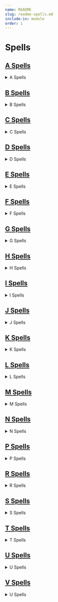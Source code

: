 ```yaml
---
name: README
slug: readme-spells.md
include-in: module
order: 1
---
```


# Spells

## [A Spells](/page/spells-a.md)

<details>
<summary>A Spells</summary>

* [Acid Arrow](/spell/acid-arrow)
* [Acid Splash](/spell/acid-splash)
* [Aid](/spell/aid)
* [Alarm](/spell/alarm)
* [Alter Self](/spell/alter-self/)
* [Animal Friendship](/spell/animal-friendship)
* [Animal Messenger](/spell/animal-messenger)
* [Animal Shapes](/spell/animal-shapes)
* [Animate Dead](/spell/animate-dead)
* [Animate Objects](/spell/animate-objects)
* [Antilife Shell](/spell/antilife-shell)
* [Antimagic Field](/spell/antimagic-field)
* [Anipathy/Sympathy](/spell/antipathysympathy)
* [Arcane Eye](/spell/arcane-eye)
* [Arcane Hand](/spell/arcane-hand)
* [Arcane Lock](/spell/arcane-lock)
* [Arcane Sword](/spell/arcane-sword)
* [Arcanist's Magic Aura](/spell/arcanists-magic-aura)
* [Astral Projection](/spell/astral-projection)
* [Augury](/spell/augury)
* [Awaken](/spell/awaken)

</details>

## [B Spells](/page/spells-b.md)
<details>
<summary>B Spells</summary>

* [Bane](/spell/bane)
* [Banishment](/spell/banishment)
* [Barkskin](/spell/barkskin)
* [Beacon of Hope](/spell/beacon-of-hope)
* [Bestow Curse](/spell/bestow-curse)
* [Black Tentacles](/spell/black-tentacles)
* [Blade Barrier](/spell/blade-barrier)
* [Bless](/spell/bless)
* [Blight](/spell/blight)
* [Blindness/Deafness](/spell/blindnessdeafness)
* [Blink](/spell/blink)
* [Blur](/spell/blur)
* [Branding Smite](/spell/branding-smite)
* [Burning Hands](/spell/burning-hands)

</details>

## [C Spells](/page/spells-c.md)
<details>
<summary>C Spells</summary>

* [Call Lightning](/spell/call-lightning)
* [Calm Emotions](/spell/calm-emotions)
* [Chain Lightning](/spell/chain-lightning)
* [Charm Person](/spell/charm-person)
* [Chill Touch](/spell/chill-touch)
* [Circle of Death](/spell/circle-of-death)
* [Clairvoyance](/spell/clairvoyance)
* [Clone](/spell/clone)
* [Cloudkill](/spell/cloudkill)
* [Color Spray](/spell/color-spray)
* [Command](/spell/command)
* [Commune](/spell/commune)
* [Commune with Nature](/spell/commune-with-nature)
* [Comprehend Languages](/spell/comprehend-languages)
* [Compulsion](/spell/compulsion)
* [Cone of Cold](/spell/cone-of-cold)
* [Confusion](/spell/confusion)
* [Conjure Animals](/spell/conjure-animals)
* [Conjure Celestial](/spell/conjure-celestial)
* [Conjure Elemental](/spell/conjure-elemental)
* [Conjure Fey](/spell/conjure-fey)
* [Conjure Minor Elementals](/spell/conjure-minor-elementals)
* [Conjure Woodland Beings](/spell/conjure-woodland-beings)
* [Contact Other Plane](/spell/contact-other-plane)
* [Contagion](/spell/contagion)
* [Contingency](/spell/contingency)
* [Continual Flame](/spell/continual-flame)
* [Control Water](/spell/control-water)
* [Control Weather](/spell/control-weather)
* [Counterspell](/spell/counterspell)
* [Create Food and Water](/spell/create-food-and-water)
* [Create Undead](/spell/create-undead)
* [Create or Destroy Water](/spell/create-or-destroy-water)
* [Creation](/spell/creation)
* [Cure Wounds](/spell/cure-wounds)

</details>

## [D Spells](/page/spells-d.md)

<details>
<summary>D Spells</summary>

* [Dancing Lights](/spell/dancing-lights)
* [Darkness](/spell/darkness)
* [Darkvision](/spell/darkvision)
* [Daylight](/spell/daylight)
* [Death Ward](/spell/death-ward)
* [Delayed Blast Fireball](/spell/delayed-blast-fireball)
* [Demiplane](/spell/demiplane)
* [Detect Evil and Good](/spell/detect-evil-and-good)
* [Detect Magic](/spell/detect-magic)
* [Detect Poison and Disease](/spell/detect-poison-and-disease)
* [Detect Thoughts](/spell/detect-thoughts)
* [Dimension Door](/spell/dimension-door)
* [Disguise Self](/spell/disguise-self)
* [Disintegrate](/spell/disintegrate)
* [Dispel Evil and Good](/spell/dispel-evil-and-good)
* [Dispel Magic](/spell/dispel-magic)
* [Divination](/spell/divination)
* [Divine Favor](/spell/divine-favor)
* [Divine Word](/spell/divine-word)
* [Dominate Beast](/spell/dominate-beast)
* [Dominate Monster](/spell/dominate-monster)
* [Dominate Person](/spell/dominate-person)
* [Dream](/spell/dream)
* [Druidcraft](/spell/druidcraft)

</details>

## [E Spells](/page/spells-e.md)

<details>
<summary>E Spells</summary>

* [Earthquake](/spell/earthquake)
* [Eldritch Blast](/spell/eldritch-blast)
* [Enhance Ability](/spell/enhance-ability)
* [Enlarge/Reduce](/spell/enlargereduce)
* [Entangle](/spell/entangle)
* [Enthrall](/spell/enthrall)
* [Etherealness](/spell/etherealness)
* [Expeditious Retreat](/spell/expeditious-retreat)
* [Eye bite](/spell/eye-bite)
* [Eyebite](/spell/eyebite)

</details>

## [F Spells](/page/spells-f.md)

<details>
<summary>F Spells</summary>

* [Fabricate](/spell/fabricate)
* [Faerie Fire](/spell/faerie-fire)
* [Faithful Hound](/spell/faithful-hound)
* [False Life](/spell/false-life)
* [Fear](/spell/fear)
* [Feather Fall](/spell/feather-fall)
* [Feeblemind](/spell/feeblemind)
* [Find Familiar](/spell/find-familiar)
* [Find Steed](/spell/find-steed)
* [Find Traps](/spell/find-traps)
* [Find the Path](/spell/find-the-path)
* [Finger of Death](/spell/finger-of-death)
* [Fire Bolt](/spell/fire-bolt)
* [Fire Shield](/spell/fire-shield)
* [Fire Storm](/spell/fire-storm)
* [Fireball](/spell/fireball)
* [Flame Blade](/spell/flame-blade)
* [Flame Strike](/spell/flame-strike)
* [Flaming Sphere](/spell/flaming-sphere)
* [Flesh to Stone](/spell/flesh-to-stone)
* [Floating Disk](/spell/floating-disk)
* [Fly](/spell/fly)
* [Fog Cloud](/spell/fog-cloud)
* [Forbiddance](/spell/forbiddance)
* [Forcecage](/spell/forcecage)
* [Foresight](/spell/foresight)
* [Freedom of Movement](/spell/freedom-of-movement)
* [Freezing Sphere](/spell/freezing-sphere)

</details>

## [G Spells](/page/spells-g.md)

<details>
<summary>G Spells</summary>

* [Gaseous Form](/spell/gaseous-form)
* [Gate](/spell/gate)
* [Geas](/spell/geas)
* [Gentle Repose](/spell/gentle-repose)
* [Giant Insect](/spell/giant-insect)
* [Glibness](/spell/glibness)
* [Globe of Invulnerability](/spell/globe-of-invulnerability)
* [Glyph of Warding](/spell/glyph-of-warding)
* [Goodberry](/spell/goodberry)
* [Grease](/spell/grease)
* [Greater Invisibility](/spell/greater-invisibility)
* [Greater Restoration](/spell/greater-restoration)
* [Guardian of Faith](/spell/guardian-of-faith)
* [Guards and Wards](/spell/guards-and-wards)
* [Guidance](/spell/guidance)
* [Guiding Bolt](/spell/guiding-bolt)
* [Gust of Wind](/spell/gust-of-wind)

</details>

## [H Spells](/page/spells-h.md)

<details>
<summary>H Spells</summary>

* [Hallow](/spell/hallow)
* [Hallucinatory Terrain](/spell/hallucinatory-terrain)
* [Harm](/spell/harm)
* [Haste](/spell/haste)
* [Heal](/spell/heal)
* [Healing Word](/spell/healing-word)
* [Heat Metal](/spell/heat-metal)
* [Hellish Rebuke](/spell/hellish-rebuke)
* [Heroes' Feast](/spell/heroes-feast)
* [Heroism](/spell/heroism)
* [Hideous Laughter](/spell/hideous-laughter)
* [Hold Monster](/spell/hold-monster)
* [Hold Person](/spell/hold-person)
* [Holy Aura](/spell/holy-aura)
* [Hunter's Mark](/spell/hunters-mark)
* [Hypnotic Pattern](/spell/hypnotic-pattern)

</details>

## [I Spells](/page/spells-i.md)

<details>
<summary>I Spells</summary>

* [Ice Storm](/spell/ice-storm)
* [Identify](/spell/identify)
* [Illusory Script](/spell/illusory-script)
* [Imprisonment](/spell/imprisonment)
* [Incendiary Cloud](/spell/incendiary-cloud)
* [Inflict Wounds](/spell/inflict-wounds)
* [Insect Plague](/spell/insect-plague)
* [Instant Summons](/spell/instant-summons)
* [Invisibility](/spell/invisibility)
* [Irresistible Dance](/spell/irresistible-dance)

</details>

## [J Spells](/page/spells-j.md)

<details>
<summary>J Spells</summary>

* [Jump](/spell/jump)

</details>

## [K Spells](/page/spells-k.md)

<details>
<summary>K Spells</summary>

* [Knock](/spell/knock)

</details>

## [L Spells](/page/spells-l.md)

<details>
<summary>L Spells</summary>

* [Legend Lore](/spell/legend-lore)
* [Lesser Restoration](/spell/lesser-restoration)
* [Levitate](/spell/levitate)
* [Light](/spell/light)
* [Lightning Bolt](/spell/lightning-bolt)
* [Locate Animals or Plants](/spell/locate-animals-or-plants)
* [Locate Creature](/spell/locate-creature)
* [Locate Object](/spell/locate-object)
* [Longstrider](/spell/longstrider)

</details>

## [M Spells](/page/spells-m.md)

<details>
<summary>M Spells</summary>

* [Mage Armor](/spell/mage-armor)
* [Mage Hand](/spell/mage-hand)
* [Magic Circle](/spell/magic-circle)
* [Magic Jar](/spell/magic-jar)
* [Magic Missile](/spell/magic-missile)
* [Magic Mouth](/spell/magic-mouth)
* [Magic Weapon](/spell/magic-weapon)
* [Magnificent Mansion](/spell/magnificent-mansion)
* [Major Image](/spell/major-image)
* [Mass Cure Wounds](/spell/mass-cure-wounds)
* [Mass Heal](/spell/mass-heal)
* [Mass Healing Word](/spell/mass-healing-word)
* [Mass Suggestion](/spell/mass-suggestion)
* [Maze](/spell/maze)
* [Meld into Stone](/spell/meld-into-stone)
* [Mending](/spell/mending)
* [Message](/spell/message)
* [Meteor Swarm](/spell/meteor-swarm)
* [Mind Blank](/spell/mind-blank)
* [Minor Illusion](/spell/minor-illusion)
* [Mirage Arcane](/spell/mirage-arcane)
* [Mirror Image](/spell/mirror-image)
* [Mislead](/spell/mislead)
* [Misty Step](/spell/misty-step)
* [Modify Memory](/spell/modify-memory)
* [Moonbeam](/spell/moonbeam)
* [Move Earth](/spell/move-earth)

</details>

## [N Spells](/page/spells-n.md)

<details>
<summary>N Spells</summary>

* [Nondetection](/spell/nondetection)

</details>

## [P Spells](/page/spells-p.md)

<details>
<summary>P Spells</summary>

* [Pass without Trace](/spell/pass-without-trace)
* [Passwall](/spell/passwall)
* [Phantasmal Killer](/spell/phantasmal-killer)
* [Phantom Steed](/spell/phantom-steed)
* [Planar Ally](/spell/planar-ally)
* [Planar Binding](/spell/planar-binding)
* [Plane Shift](/spell/plane-shift)
* [Plant Growth](/spell/plant-growth)
* [Poison Spray](/spell/poison-spray)
* [Polymorph](/spell/polymorph)
* [Power Word Kill](/spell/power-word-kill)
* [Power Word Stun](/spell/power-word-stun)
* [Prayer of Healing](/spell/prayer-of-healing)
* [Prestidigitation](/spell/prestidigitation)
* [Prismatic Spray](/spell/prismatic-spray)
* [Prismatic Wall](/spell/prismatic-wall)
* [Private Sanctum](/spell/private-sanctum)
* [Produce Flame](/spell/produce-flame)
* [Programmed Illusion](/spell/programmed-illusion)
* [Project Image](/spell/project-image)
* [Protection from Energy](/spell/protection-from-energy)
* [Protection from Evil and Good](/spell/protection-from-evil-and-good)
* [Protection from Poison](/spell/protection-from-poison)
* [Purify Food and Drink](/spell/purify-food-and-drink)

</details>

## [R Spells](/page/spells-r.md)

<details>
<summary>R Spells</summary>

* [Raise Dead](/spell/raise-dead)
* [Ray of Enfeeblement](/spell/ray-of-enfeeblement)
* [Ray of Frost](/spell/ray-of-frost)
* [Ray of Sickness](/spell/ray-of-sickness)
* [Regenerate](/spell/regenerate)
* [Reincarnate](/spell/reincarnate)
* [Remove Curse](/spell/remove-curse)
* [Resilient Sphere](/spell/resilient-sphere)
* [Resistance](/spell/resistance)
* [Resurrection](/spell/resurrection)
* [Reverse Gravity](/spell/reverse-gravity)
* [Revivify](/spell/revivify)
* [Rope Trick](/spell/rope-trick)

</details>

## [S Spells](/page/spells-r.md)

<details>
<summary>S Spells</summary>

* [Sacred Flame](/spell/sacred-flame)
* [Sanctuary](/spell/sanctuary)
* [Scorching Ray](/spell/scorching-ray)
* [Scrying](/spell/scrying)
* [Secret Chest](/spell/secret-chest)
* [See Invisibility](/spell/see-invisibility)
* [Seeming](/spell/seeming)
* [Sending](/spell/sending)
* [Sequester](/spell/sequester)
* [Shapechange](/spell/shapechange)
* [Shatter](/spell/shatter)
* [Shield](/spell/shield)
* [Shield of Faith](/spell/shield-of-faith)
* [Shillelagh](/spell/shillelagh)
* [Shocking Grasp](/spell/shocking-grasp)
* [Silence](/spell/silence)
* [Silent Image](/spell/silent-image)
* [Simulacrum](/spell/simulacrum)
* [Sleep](/spell/sleep)
* [Sleet Storm](/spell/sleet-storm)
* [Slow](/spell/slow)
* [Spare the Dying](/spell/spare-the-dying)
* [Speak with Animals](/spell/speak-with-animals)
* [Speak with Dead](/spell/speak-with-dead)
* [Speak with Plants](/spell/speak-with-plants)
* [Spider Climb](/spell/spider-climb)
* [Spike Growth](/spell/spike-growth)
* [Spirit Guardians](/spell/spirit-guardians)
* [Spiritual Weapon](/spell/spiritual-weapon)
* [Stinking Cloud](/spell/stinking-cloud)
* [Stone Shape](/spell/stone-shape)
* [Stoneskin](/spell/stoneskin)
* [Storm of Vengeance](/spell/storm-of-vengeance)
* [Suggestion](/spell/suggestion)
* [Sunbeam](/spell/sunbeam)
* [Sunburst](/spell/sunburst)
* [Symbol](/spell/symbol)

</details>

## [T Spells](/page/spells-t.md)

<details>
<summary>T Spells</summary>

* [Telekinesis](/spell/telekinesis)
* [Telepathic Bond](/spell/telepathic-bond)
* [Teleport](/spell/teleport)
* [Teleportation Circle](/spell/teleportation-circle)
* [Thaumaturgy](/spell/thaumaturgy)
* [Thunderwave](/spell/thunderwave)
* [Time Stop](/spell/time-stop)
* [Tiny Hut](/spell/tiny-hut)
* [Tongues](/spell/tongues)
* [Transport via Plants](/spell/transport-via-plants)
* [Tree Stride](/spell/tree-stride)
* [True Polymorph](/spell/true-polymorph)
* [True Resurrection](/spell/true-resurrection)
* [True Seeing](/spell/true-seeing)
* [True Strike](/spell/true-strike)

</details>

## [U Spells](/page/spells-u.md)

<details>
<summary>U Spells</summary>

* [Unseen Servant](/spell/unseen-servant)

</details>

## [V Spells](/page/spells-v.md)

<details>
<summary>U Spells</summary>

* [Vampiric Touch](/spell/vampiric-touch)
* [Vicious Mockery](/spell/vicious-mockery)

</details>